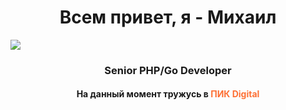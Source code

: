 <h1 align="center">Всем привет, я - Михаил</a></h1>
<img src="https://user-images.githubusercontent.com/74038190/241765440-80728820-e06b-4f96-9c9e-9df46f0cc0a5.gif" />
<h3 align="center">Senior PHP/Go Developer</h3>
<h4 align="center">На данный момент тружусь в <b style="color:#fd7035">ПИК Digital</b></h4>
